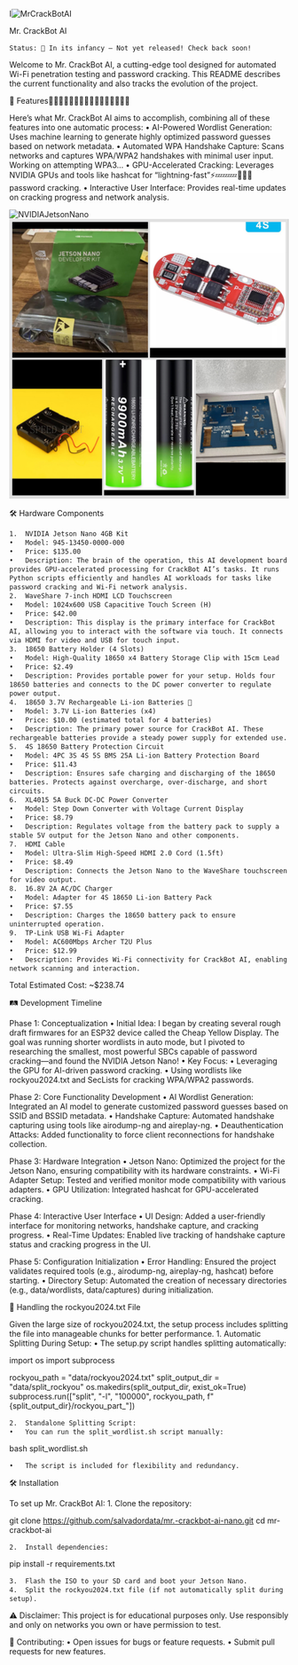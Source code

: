 I![MrCrackBotAI](docs/screenshots/mrcatbar2.webp)

Mr. CrackBot AI

	Status: 🚧 In its infancy – Not yet released! Check back soon!

Welcome to Mr. CrackBot AI, a cutting-edge tool designed for automated Wi-Fi penetration testing and password cracking. This README describes the current functionality and also tracks the evolution of the project.

🚀 Features🥷🏻🤖🔥🔥🔥📡👾👾👾👾👾👾👾👾👾

Here’s what Mr. CrackBot AI aims to accomplish, combining all of these features into one automatic process:
	•	AI-Powered Wordlist Generation: Uses machine learning to generate highly optimized password guesses based on network metadata.
	•	Automated WPA Handshake Capture: Scans networks and captures WPA/WPA2 handshakes with minimal user input. Working on attempting WPA3…
	•	GPU-Accelerated Cracking: Leverages NVIDIA GPUs and tools like hashcat for “lightning-fast”⚡️💤💤💤💾📡👾 password cracking.
	•	Interactive User Interface: Provides real-time updates on cracking progress and network analysis.

![NVIDIAJetsonNano](docs/screenshots/IMG_2246.jpeg)
![HardwareComponents](docs/screenshots/Harware2.JPEG)


🛠️ Hardware Components

	1.	NVIDIA Jetson Nano 4GB Kit
	•	Model: 945-13450-0000-000
	•	Price: $135.00
	•	Description: The brain of the operation, this AI development board provides GPU-accelerated processing for CrackBot AI’s tasks. It runs Python scripts efficiently and handles AI workloads for tasks like password cracking and Wi-Fi network analysis.
	2.	WaveShare 7-inch HDMI LCD Touchscreen
	•	Model: 1024x600 USB Capacitive Touch Screen (H)
	•	Price: $42.00
	•	Description: This display is the primary interface for CrackBot AI, allowing you to interact with the software via touch. It connects via HDMI for video and USB for touch input.
	3.	18650 Battery Holder (4 Slots)
	•	Model: High-Quality 18650 x4 Battery Storage Clip with 15cm Lead
	•	Price: $2.49
	•	Description: Provides portable power for your setup. Holds four 18650 batteries and connects to the DC power converter to regulate power output.
	4.	18650 3.7V Rechargeable Li-ion Batteries 🔋
	•	Model: 3.7V Li-ion Batteries (x4)
	•	Price: $10.00 (estimated total for 4 batteries)
	•	Description: The primary power source for CrackBot AI. These rechargeable batteries provide a steady power supply for extended use.
	5.	4S 18650 Battery Protection Circuit
	•	Model: 4PC 3S 4S 5S BMS 25A Li-ion Battery Protection Board
	•	Price: $11.43
	•	Description: Ensures safe charging and discharging of the 18650 batteries. Protects against overcharge, over-discharge, and short circuits.
	6.	XL4015 5A Buck DC-DC Power Converter
	•	Model: Step Down Converter with Voltage Current Display
	•	Price: $8.79
	•	Description: Regulates voltage from the battery pack to supply a stable 5V output for the Jetson Nano and other components.
	7.	HDMI Cable
	•	Model: Ultra-Slim High-Speed HDMI 2.0 Cord (1.5ft)
	•	Price: $8.49
	•	Description: Connects the Jetson Nano to the WaveShare touchscreen for video output.
	8.	16.8V 2A AC/DC Charger
	•	Model: Adapter for 4S 18650 Li-ion Battery Pack
	•	Price: $7.55
	•	Description: Charges the 18650 battery pack to ensure uninterrupted operation.
	9.	TP-Link USB Wi-Fi Adapter
	•	Model: AC600Mbps Archer T2U Plus
	•	Price: $12.99
	•	Description: Provides Wi-Fi connectivity for CrackBot AI, enabling network scanning and interaction.

Total Estimated Cost: ~$238.74

🛤️ Development Timeline

Phase 1: Conceptualization
	•	Initial Idea: I began by creating several rough draft firmwares for an ESP32 device called the Cheap Yellow Display. The goal was running shorter wordlists in auto mode, but I pivoted to researching the smallest, most powerful SBCs capable of password cracking—and found the NVIDIA Jetson Nano!
	•	Key Focus:
	•	Leveraging the GPU for AI-driven password cracking.
	•	Using wordlists like rockyou2024.txt and SecLists for cracking WPA/WPA2 passwords.

Phase 2: Core Functionality Development
	•	AI Wordlist Generation: Integrated an AI model to generate customized password guesses based on SSID and BSSID metadata.
	•	Handshake Capture: Automated handshake capturing using tools like airodump-ng and aireplay-ng.
	•	Deauthentication Attacks: Added functionality to force client reconnections for handshake collection.

Phase 3: Hardware Integration
	•	Jetson Nano: Optimized the project for the Jetson Nano, ensuring compatibility with its hardware constraints.
	•	Wi-Fi Adapter Setup: Tested and verified monitor mode compatibility with various adapters.
	•	GPU Utilization: Integrated hashcat for GPU-accelerated cracking.

Phase 4: Interactive User Interface
	•	UI Design: Added a user-friendly interface for monitoring networks, handshake capture, and cracking progress.
	•	Real-Time Updates: Enabled live tracking of handshake capture status and cracking progress in the UI.

Phase 5: Configuration Initialization
	•	Error Handling: Ensured the project validates required tools (e.g., airodump-ng, aireplay-ng, hashcat) before starting.
	•	Directory Setup: Automated the creation of necessary directories (e.g., data/wordlists, data/captures) during initialization.

📜 Handling the rockyou2024.txt File

Given the large size of rockyou2024.txt, the setup process includes splitting the file into manageable chunks for better performance.
	1.	Automatic Splitting During Setup:
	•	The setup.py script handles splitting automatically:

import os
import subprocess

rockyou_path = "data/rockyou2024.txt"
split_output_dir = "data/split_rockyou"
os.makedirs(split_output_dir, exist_ok=True)
subprocess.run(["split", "-l", "100000", rockyou_path, f"{split_output_dir}/rockyou_part_"])


	2.	Standalone Splitting Script:
	•	You can run the split_wordlist.sh script manually:

bash split_wordlist.sh


	•	The script is included for flexibility and redundancy.

🛠️ Installation

To set up Mr. CrackBot AI:
	1.	Clone the repository:

git clone https://github.com/salvadordata/mr.-crackbot-ai-nano.git
cd mr-crackbot-ai


	2.	Install dependencies:

pip install -r requirements.txt


	3.	Flash the ISO to your SD card and boot your Jetson Nano.
	4.	Split the rockyou2024.txt file (if not automatically split during setup).

⚠️ Disclaimer: This project is for educational purposes only. Use responsibly and only on networks you own or have permission to test.

🤝 Contributing:
	•	Open issues for bugs or feature requests.
	•	Submit pull requests for new features.